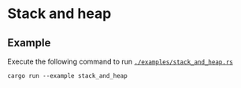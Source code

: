 # Stack and heap

## Example

Execute the following command to run [`./examples/stack_and_heap.rs`](./examples/stack_and_heap.rs)

```shell
cargo run --example stack_and_heap
```
